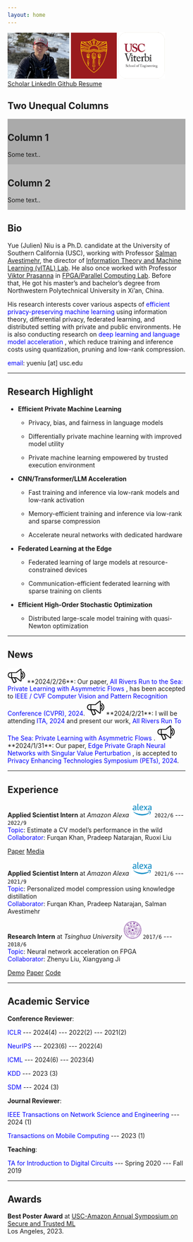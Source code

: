 ```yaml
---
layout: home
---
```


<img src="assets/fig/selfi_MtBaldy.png" alt="drawing" height="104"/>
<img src="assets/fig/usc.png" alt="drawing" width="104"/>
<img src="assets/fig/viterbi.png" alt="drawing" width="105"/>

<a href="https://scholar.google.com/citations?hl=en&user=J7vQ-QEAAAAJ&view_op=list_works&sortby=pubdate" class="btn">
    Scholar
</a>
<a href="https://www.linkedin.com/in/yue-niu-a3084216a" class="btn">
    LinkedIn
</a>
<a href="https://github.com/yuehniu" class="btn">
    Github
</a>
<a href="https://yuehniu.github.io/homepage/ResumeYueNiu.pdf" class="btn" target="_blank">
    Resume
</a>

<!---

<a href="https://scholar.google.com/citations?hl=en&user=J7vQ-QEAAAAJ&view_op=list_works&sortby=pubdate">
    <img src="assets/icon/scholar.png" height="50" />
</a> &emsp;
<a href="https://www.linkedin.com/in/yue-niu-a3084216a">
    <img src="assets/icon/linkedin.png" height="50" />
</a> &emsp;
<a href="https://github.com/yuehniu">
    <img src="assets/icon/github.png" height="50" />
</a> &emsp;
<a href="https://drive.google.com/file/d/1XTzdmqfl43eJ52Pp2tGmOzvG3lF3j9Xs/view?usp=share_link">
    <img src="assets/icon/cv.jpeg" height="50" />
</a>
-->

<meta name="viewport" content="width=device-width, initial-scale=1">
<style>
* {
  box-sizing: border-box;
}

/* Create two unequal columns that floats next to each other */
.column {
  float: left;
  padding: 10px;
  height: 300px; /* Should be removed. Only for demonstration */
}

.left {
  width: 25%;
}

.right {
  width: 75%;
}

/* Clear floats after the columns */
.row:after {
  content: "";
  display: table;
  clear: both;
}
</style>
</head>
<body>

<h2>Two Unequal Columns</h2>

<div class="row">
  <div class="column left" style="background-color:#aaa;">
    <h2>Column 1</h2>
    <p>Some text..</p>
  </div>
  <div class="column right" style="background-color:#bbb;">
    <h2>Column 2</h2>
    <p>Some text..</p>
  </div>
</div>

## Bio  
  Yue (Julien) Niu is a Ph.D. candidate at the University of Southern California (USC), 
  working with Professor [Salman Avestimehr](https://www.avestimehr.com/), 
  the director of [Information Theory and Machine Learning (vITAL) Lab](https://www.avestimehr.com/vital-lab). 
  He also once worked with Professor [Viktor Prasanna](https://sites.usc.edu/prasanna/) 
  in [FPGA/Parallel Computing Lab](https://fpga.usc.edu/). 
  Before that, He got his master’s and bachelor’s degree from Northwestern Polytechnical University in Xi’an, China.
  
  His research interests cover various aspects of <span style="color:blue"> efficient privacy-preserving machine learning</span> 
  using information 
  theory, differential privacy, federated learning, and distributed setting with private and public environments.
  He is also conducting research on <span style="color:blue"> deep learning and language model acceleration </span>, 
  which reduce training and inference costs using 
  quantization, pruning and low-rank compression.

  <span style="color:blue">email</span>: yueniu [at] usc.edu

---
  
## Research Highlight

  - **Efficient Private Machine Learning**

    - Privacy, bias, and fairness in language models
    
    - Differentially private machine learning with improved model utility

    - Private machine learning empowered by trusted execution environment

  - **CNN/Transformer/LLM Acceleration**

    - Fast training and inference via low-rank models and low-rank activation
    
    - Memory-efficient training and inference via low-rank and sparse compression
    
    - Accelerate neural networks with dedicated hardware

  - **Federated Learning at the Edge**
  
    - Federated learning of large models at resource-constrained devices
    
    - Communication-efficient federated learning with sparse training on clients

  - **Efficient High-Order Stochastic Optimization**
    
    - Distributed large-scale model training with quasi-Newton optimization

---

## News

<img src="assets/fig/new.png" alt="drawing" width="40"/>
**2024/2/26**: Our paper, <span style="color:blue">All Rivers Run to the Sea: Private Learning with Asymmetric Flows </span>,
has been accepted to <span style="color:blue">IEEE / CVF Computer Vision and Pattern Recognition Conference (CVPR), 2024</span>.

<img src="assets/fig/new.png" alt="drawing" width="40"/>
**2024/2/21**: I will be attending <span style="color:blue">ITA, 2024</span> 
and present our work, <span style="color:blue"> All Rivers Run To The Sea: Private Learning with Asymmetric Flows </span>.

<img src="assets/fig/new.png" alt="drawing" width="40"/>
**2024/1/31**: Our paper, <span style="color:blue"> Edge Private Graph Neural Networks with Singular Value Perturbation </span>,
is accepted to <span style="color:blue">Privacy Enhancing Technologies Symposium (PETs), 2024</span>.

---

## Experience

**Applied Scientist Intern** at *Amazon Alexa* <img src="assets/fig/alexa.png" alt="drawing" width="50"/>
`2022/6` --- `2022/9`  
<span style="color:blue">Topic</span>: Estimate a CV model’s performance in the wild  
<span style="color:blue">Collaborator</span>: Furqan Khan, Pradeep Natarajan, Ruoxi Liu

<a href="https://link.springer.com/chapter/10.1007/978-3-031-44137-0_31" class="btn">Paper</a>
<a href="https://assets.amazon.science/1e/f2/d7bb807546598add1de82b627043/performance-and-failure-cause-estimation-for-machine-learning-systems-in-the-wild.pdf" class="btn">Media</a>

**Applied Scientist Intern** at *Amazon Alexa* <img src="assets/fig/alexa.png" alt="drawing" width="50"/>
`2021/6` --- `2021/9`  
<span style="color:blue">Topic</span>: Personalized model compression using knowledge distillation  
<span style="color:blue">Collaborator</span>: Furqan Khan, Pradeep Natarajan, Salman Avestimehr

**Research Intern** at *Tsinghua University* <img src="assets/fig/tsinghua.png" alt="drawing" width="40"/>
`2017/6` --- `2018/6`  
<span style="color:blue">Topic</span>: Neural network acceleration on FPGA  
<span style="color:blue">Collaborator</span>: Zhenyu Liu, Xiangyang Ji

<a href="https://youtu.be/eFW8OTIur38" class="btn">Demo</a>
<a href="https://ieeexplore.ieee.org/abstract/document/8309067" class="btn">Paper</a>
<a href="https://github.com/yuehniu/embeddedCNN" class="btn">Code</a>

---

## Academic Service

**Conference Reviewer**: 

<span style="color:blue">ICLR</span> --- 2024(4) --- 2022(2) --- 2021(2)

<span style="color:blue">NeurIPS</span> --- 2023(6) --- 2022(4)

<span style="color:blue">ICML</span> --- 2024(6) --- 2023(4)    

<span style="color:blue">KDD</span> --- 2023 (3)    

<span style="color:blue">SDM</span> --- 2024 (3)

**Journal Reviewer**:

<span style="color:blue">IEEE Transactions on Network Science and Engineering</span> --- 2024 (1)

<span style="color:blue">Transactions on Mobile Computing</span> --- 2023 (1)

**Teaching**:

<span style="color:blue">TA for Introduction to Digital Circuits</span> --- Spring 2020 --- Fall 2019

---

## Awards

**Best Poster Award** at [USC-Amazon Annual Symposium on Secure and Trusted ML](https://trustedai.usc.edu/)  
Los Angeles, 2023.